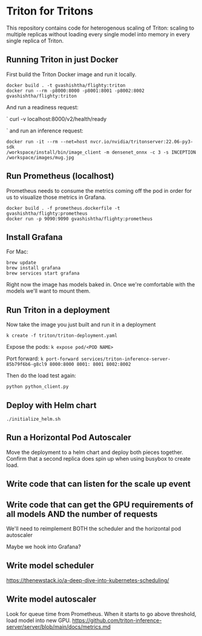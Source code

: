 # Triton for Tritons

This repository contains code for heterogenous scaling of Triton: scaling to multiple replicas without loading every single model into memory in every single replica of Triton.


## Running Triton in just Docker

First build the Triton Docker image and run it locally.

```
docker build . -t gvashishtha/flighty:triton
docker run --rm -p8000:8000 -p8001:8001 -p8002:8002 gvashishtha/flighty:triton 
```
And run a readiness request:

`
 curl -v localhost:8000/v2/health/ready

 `
and run an inference request:
```
docker run -it --rm --net=host nvcr.io/nvidia/tritonserver:22.06-py3-sdk
/workspace/install/bin/image_client -m densenet_onnx -c 3 -s INCEPTION /workspace/images/mug.jpg
```

## Run Prometheus (localhost)

Prometheus needs to consume the metrics coming off the pod in order for us to visualize those metrics in Grafana.
```
docker build . -f prometheus.dockerfile -t gvashishtha/flighty:prometheus
docker run -p 9090:9090 gvashishtha/flighty:prometheus
```

## Install Grafana

For Mac:

```
brew update
brew install grafana
brew services start grafana
```

Right now the image has models baked in. Once we're comfortable with the models we'll want to mount them.

## Run Triton in a deployment

Now take the image you just built and run it in a deployment

```
k create -f triton/triton-deployment.yaml
```

Expose the pods: `k expose pod/<POD NAME>`

Port forward: `k port-forward services/triton-inference-server-85b79f6b6-g8cl9 8000:8000 8001:
8001 8002:8002`

Then do the load test again:

`python python_client.py`


## Deploy with Helm chart

`./initialize_helm.sh`

## Run a Horizontal Pod Autoscaler

Move the deployment to a helm chart and deploy both pieces together. Confirm that a second replica does spin up when using busybox to create load.

## Write code that can listen for the scale up event

## Write code that can get the GPU requirements of all models AND the number of requests

We'll need to reimplement BOTH the scheduler and the horizontal pod autoscaler

Maybe we hook into Grafana?

## Write model scheduler

https://thenewstack.io/a-deep-dive-into-kubernetes-scheduling/

## Write model autoscaler

Look for queue time from Prometheus. When it starts to go above threshold, load model into new GPU.
https://github.com/triton-inference-server/server/blob/main/docs/metrics.md

